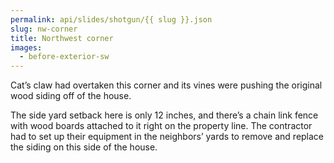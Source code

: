 ```yaml
---
permalink: api/slides/shotgun/{{ slug }}.json
slug: nw-corner
title: Northwest corner
images:
  - before-exterior-sw
---
```

Cat’s claw had overtaken this corner and its vines were pushing the original wood siding off of the house.

The side yard setback here is only 12 inches, and there’s a chain link fence with wood boards attached to it right on the property line. The contractor had to set up their equipment in the neighbors’ yards to remove and replace the siding on this side of the house.